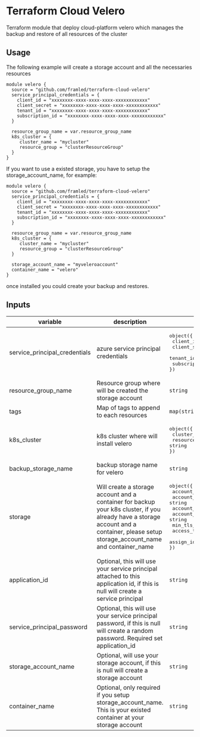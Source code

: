# Terraform Cloud Velero

Terraform module that deploy cloud-platform velero which manages the backup and restore of all resources of the cluster

## Usage

The following example will create a storage account and all the necessaries resources
```
module velero {
  source = "github.com/framled/terraform-cloud-velero"
  service_principal_credentials = {
    client_id = "xxxxxxxx-xxxx-xxxx-xxxx-xxxxxxxxxxxx"
    client_secret = "xxxxxxxx-xxxx-xxxx-xxxx-xxxxxxxxxxxx"
    tenant_id = "xxxxxxxx-xxxx-xxxx-xxxx-xxxxxxxxxxxx"
    subscription_id = "xxxxxxxx-xxxx-xxxx-xxxx-xxxxxxxxxxxx"
  }

  resource_group_name = var.resource_group_name
  k8s_cluster = {
     cluster_name = "mycluster"
     resource_group = "clusterResourceGroup"
  }
}
```
If you want to use a existed storage, you have to setup the storage_account_name, for example:


```
module velero {
  source = "github.com/framled/terraform-cloud-velero"
  service_principal_credentials = {
    client_id = "xxxxxxxx-xxxx-xxxx-xxxx-xxxxxxxxxxxx"
    client_secret = "xxxxxxxx-xxxx-xxxx-xxxx-xxxxxxxxxxxx"
    tenant_id = "xxxxxxxx-xxxx-xxxx-xxxx-xxxxxxxxxxxx"
    subscription_id = "xxxxxxxx-xxxx-xxxx-xxxx-xxxxxxxxxxxx"
  }

  resource_group_name = var.resource_group_name
  k8s_cluster = {
     cluster_name = "mycluster"
     resource_group = "clusterResourceGroup"
  }

  storage_account_name = "myveleroaccount"
  container_name = "velero"
}
```
 
once installed you could create your backup and restores.
 
## Inputs


| variable | description | type | default | required |
|--------------|--------------|--------------|--------------|:--------------:|
| service_principal_credentials | azure service principal credentials | <pre>object({<br>  client_id = string<br>  client_secret = string<br>  tenant_id = string<br>  subscription_id = string<br>})</pre> | {} | yes |
| resource_group_name | Resource group where will be created the storage account | `string` | "" | yes |
| tags | Map of tags to append to each resources | `map(string)` | {} | no, but recomended |
| k8s_cluster | k8s cluster where will install velero | <pre>object({<br>  cluster_name = string<br>  resource_group = string<br>})</pre> | {} | yes |
| backup_storage_name | backup storage name for velero | `string` | `default` | no |
| storage | Will create a storage account and a container for backup your k8s cluster, if you already have a storage account and a container, please setup storage_account_name and container_name | <pre>object({<br>  account_name = string<br>  account_kind = string<br>  account_tier = string<br>  account_replication_type = string<br>  min_tls_version = string<br>  access_tier = string<br>  assign_identity = bool<br>})</pre> | <pre>{<br>  account_name = "velero"<br>  account_kind = "BlobStorage"<br>  account_tier = "Standard"<br>  account_replication_type = "GRS"<br>  access_tier = "Hot"<br>  min_tls_version = "TLS1_2"<br>  assign_identity = true<br>}</pre> | no |
| application_id |Optional, this will use your service principal attached to this application id, if this is null will create a service principal | `string` | "" | no |
| service_principal_password |Optional, this will use your service principal password, if this is null will create a random password. Required set application_id | `string` | "" | no |
| storage_account_name |Optional, will use your storage account, if this is null will create a storage account | `string` | "" | no |
| container_name |Optional, only required if you setup storage_account_name. This is your existed container at your storage account | `string` | "" | no |


